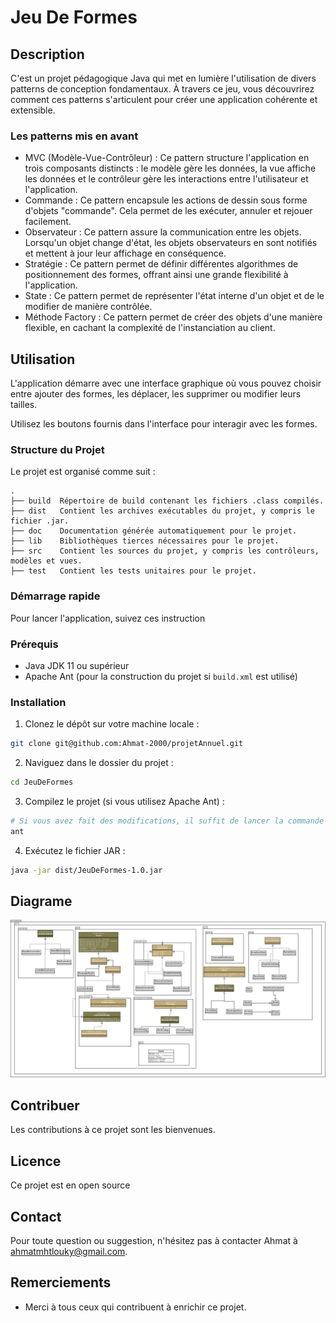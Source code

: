 
# Jeu De Formes

## Description

C'est un projet pédagogique Java qui met en lumière l'utilisation de divers patterns de conception fondamentaux. 
À travers ce jeu, vous découvrirez comment ces patterns s'articulent pour créer une application cohérente et extensible.

### Les patterns mis en avant 
- MVC (Modèle-Vue-Contrôleur) : Ce pattern structure l'application en trois composants distincts : le modèle gère les données, la vue affiche les données et le contrôleur gère les interactions entre l'utilisateur et l'application.
- Commande : Ce pattern encapsule les actions de dessin sous forme d'objets "commande". Cela permet de les exécuter, annuler et rejouer facilement.
- Observateur : Ce pattern assure la communication entre les objets. Lorsqu'un objet change d'état, les objets observateurs en sont notifiés et mettent à jour leur affichage en conséquence.
- Stratégie : Ce pattern permet de définir différentes algorithmes de positionnement des formes, offrant ainsi une grande flexibilité à l'application.
- State : Ce pattern permet de représenter l'état interne d'un objet et de le modifier de manière contrôlée.
- Méthode Factory : Ce pattern permet de créer des objets d'une manière flexible, en cachant la complexité de l'instanciation au client.

## Utilisation

L'application démarre avec une interface graphique où vous pouvez choisir entre ajouter des formes, les déplacer, les supprimer ou modifier leurs tailles. 

Utilisez les boutons fournis dans l'interface pour interagir avec les formes.

### Structure du Projet

Le projet est organisé comme suit :


```plaintext
.
├── build  Répertoire de build contenant les fichiers .class compilés.
├── dist   Contient les archives exécutables du projet, y compris le fichier .jar.
├── doc    Documentation générée automatiquement pour le projet.
├── lib    Bibliothèques tierces nécessaires pour le projet.
├── src    Contient les sources du projet, y compris les contrôleurs, modèles et vues.
├── test   Contient les tests unitaires pour le projet.
```
### Démarrage rapide

Pour lancer l'application, suivez ces instruction

### Prérequis

- Java JDK 11 ou supérieur
- Apache Ant (pour la construction du projet si `build.xml` est utilisé)

### Installation

1. Clonez le dépôt sur votre machine locale :

```bash
git clone git@github.com:Ahmat-2000/projetAnnuel.git
```

2. Naviguez dans le dossier du projet :

```bash
cd JeuDeFormes
```

3. Compilez le projet (si vous utilisez Apache Ant) :

```bash
# Si vous avez fait des modifications, il suffit de lancer la commande ant
ant 
```

4. Exécutez le fichier JAR :

```bash
java -jar dist/JeuDeFormes-1.0.jar
```

## Diagrame

![Diagrame](src/images/Diagram.jpeg)

## Contribuer

Les contributions à ce projet sont les bienvenues.

## Licence

Ce projet est en open source

## Contact

Pour toute question ou suggestion, n'hésitez pas à contacter Ahmat à ahmatmhtlouky@gmail.com.

## Remerciements

- Merci à tous ceux qui contribuent à enrichir ce projet.
